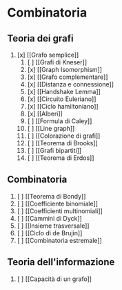 # Combinatoria
## Teoria dei grafi
1. [x] [[Grafo semplice]]
	1. [ ] [[Grafi di Kneser]]
	2.  [x] [[Graph Isomorphism]]
	3.  [x] [[Grafo complementare]]
	4.  [x] [[Distanza e connessione]]
	5.  [x] [[Handshake Lemma]]
	6.  [x] [[Circuito Euleriano]]
	7.  [x] [[Ciclo hamiltoniano]]
	8.  [x] [[Alberi]]
	9.  [ ] [[Formula di Caley]]
	10.  [ ] [[Line graph]]
	11.  [ ] [[Colorazione di grafi]]
	12.  [ ] [[Teorema di Brooks]]
	13.  [ ] [[Grafi bipartiti]]
	14.  [ ] [[Teorema di Erdos]]

## Combinatoria
1.  [ ] [[Teorema di Bondy]]
2.  [ ] [[Coefficiente binomiale]]
3.  [ ] [[Coefficienti multinomiali]]
4.  [ ] [[Cammini di Dyck]]
5.  [ ] [[Insieme trasversale]] 
6.  [ ] [[Ciclo di de Brujin]]
7.  [ ] [[Combinatoria estremale]]
## Teoria dell'informazione
1.  [ ] [[Capacità di un grafo]]
